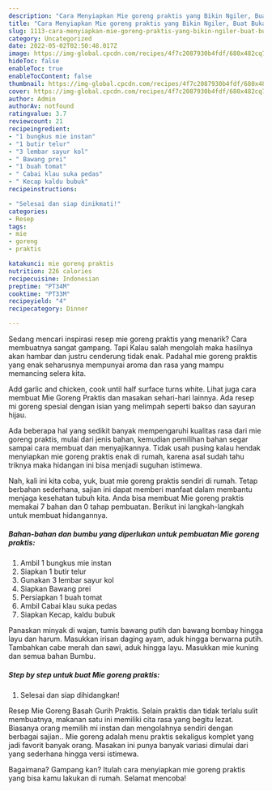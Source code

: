 ```yaml
---
description: "Cara Menyiapkan Mie goreng praktis yang Bikin Ngiler, Buat Buka Puasa Bisa Manjain Lidah"
title: "Cara Menyiapkan Mie goreng praktis yang Bikin Ngiler, Buat Buka Puasa Bisa Manjain Lidah"
slug: 1113-cara-menyiapkan-mie-goreng-praktis-yang-bikin-ngiler-buat-buka-puasa-bisa-manjain-lidah
category: Uncategorized
date: 2022-05-02T02:50:48.017Z
image: https://img-global.cpcdn.com/recipes/4f7c2087930b4fdf/680x482cq70/mie-goreng-praktis-foto-resep-utama.jpg
hideToc: false
enableToc: true
enableTocContent: false
thumbnail: https://img-global.cpcdn.com/recipes/4f7c2087930b4fdf/680x482cq70/mie-goreng-praktis-foto-resep-utama.jpg
cover: https://img-global.cpcdn.com/recipes/4f7c2087930b4fdf/680x482cq70/mie-goreng-praktis-foto-resep-utama.jpg
author: Admin
authorAv: notfound
ratingvalue: 3.7
reviewcount: 21
recipeingredient:
- "1 bungkus mie instan"
- "1 butir telur"
- "3 lembar sayur kol"
- " Bawang prei"
- "1 buah tomat"
- " Cabai klau suka pedas"
- " Kecap kaldu bubuk"
recipeinstructions:

- "Selesai dan siap dinikmati!"
categories:
- Resep
tags:
- mie
- goreng
- praktis

katakunci: mie goreng praktis 
nutrition: 226 calories
recipecuisine: Indonesian
preptime: "PT34M"
cooktime: "PT33M"
recipeyield: "4"
recipecategory: Dinner

---
```



Sedang mencari inspirasi resep mie goreng praktis yang menarik? Cara membuatnya sangat gampang. Tapi Kalau salah mengolah maka hasilnya akan hambar dan justru cenderung tidak enak. Padahal mie goreng praktis yang enak seharusnya mempunyai aroma dan rasa yang mampu memancing selera kita.


Add garlic and chicken, cook until half surface turns white. Lihat juga cara membuat Mie Goreng Praktis dan masakan sehari-hari lainnya. Ada resep mi goreng spesial dengan isian yang melimpah seperti bakso dan sayuran hijau.

Ada beberapa hal yang sedikit banyak mempengaruhi kualitas rasa dari mie goreng praktis, mulai dari jenis bahan, kemudian pemilihan bahan segar sampai cara membuat dan menyajikannya. Tidak usah pusing kalau hendak menyiapkan mie goreng praktis enak di rumah, karena asal sudah tahu triknya maka hidangan ini bisa menjadi suguhan istimewa.


Nah, kali ini kita coba, yuk, buat mie goreng praktis sendiri di rumah. Tetap berbahan sederhana, sajian ini dapat memberi manfaat dalam membantu menjaga kesehatan tubuh kita. Anda bisa membuat Mie goreng praktis memakai 7 bahan dan 0 tahap pembuatan. Berikut ini langkah-langkah untuk membuat hidangannya.

<!--inarticleads1-->

##### Bahan-bahan dan bumbu yang diperlukan untuk pembuatan Mie goreng praktis:

1. Ambil 1 bungkus mie instan
1. Siapkan 1 butir telur
1. Gunakan 3 lembar sayur kol
1. Siapkan  Bawang prei
1. Persiapkan 1 buah tomat
1. Ambil  Cabai klau suka pedas
1. Siapkan  Kecap, kaldu bubuk


Panaskan minyak di wajan, tumis bawang putih dan bawang bombay hingga layu dan harum. Masukkan irisan daging ayam, aduk hingga berwarna putih. Tambahkan cabe merah dan sawi, aduk hingga layu. Masukkan mie kuning dan semua bahan Bumbu. 

<!--inarticleads2-->

##### Step by step untuk buat Mie goreng praktis:


1. Selesai dan siap dihidangkan!

Resep Mie Goreng Basah Gurih Praktis. Selain praktis dan tidak terlalu sulit membuatnya, makanan satu ini memiliki cita rasa yang begitu lezat. Biasanya orang memilih mi instan dan mengolahnya sendiri dengan berbagai sajian.. Mie goreng adalah menu praktis sekaligus komplet yang jadi favorit banyak orang. Masakan ini punya banyak variasi dimulai dari yang sederhana hingga versi istimewa. 

Bagaimana? Gampang kan? Itulah cara menyiapkan mie goreng praktis yang bisa kamu lakukan di rumah. Selamat mencoba!
